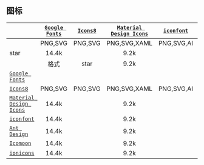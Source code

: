 ## 图标
|  | [`Google Fonts`](https://material.io/icons/) | [`Icons8`](http://icons8.com/material-icons/) | [`Material Design Icons`](https://materialdesignicons.com) | [`iconfont`](https://www.iconfont.cn/) | [`Ant Design`](https://ant.design/components/icon/) | [`Icomoon`](https://icomoon.io/) | [`ionicons`](https://ionic.io/ionicons) |
|---|:---:|:---:|:---:|:---:|:---:|:---:|:---:|
|  | PNG,SVG | PNG,SVG | PNG,SVG,XAML | PNG,SVG,AI | SVG | EOT,SVG,WOFF,TTF | SVG |
| star | 14.4k |  | 9.2k |  |  |  | 15.5k |
|  | 格式 | star | 9.2k |  |  |  | 15.5k |
| [`Google Fonts`](https://material.io/icons/) |  |  |  |  |  |  |  |
| [`Icons8`](http://icons8.com/material-icons/) | PNG,SVG | PNG,SVG | PNG,SVG,XAML | PNG,SVG,AI | SVG | EOT,SVG,WOFF,TTF | SVG |
| [`Material Design Icons`](https://materialdesignicons.com) | 14.4k |  | 9.2k |  |  |  | 15.5k |
| [`iconfont`](https://www.iconfont.cn/) | 14.4k |  | 9.2k |  |  |  | 15.5k |
| [`Ant Design`](https://ant.design/components/icon/) | 14.4k |  | 9.2k |  |  |  | 15.5k |
| [`Icomoon`](https://icomoon.io/) | 14.4k |  | 9.2k |  |  |  | 15.5k |
| [`ionicons`](https://ionic.io/ionicons) | 14.4k |  | 9.2k |  |  |  | 15.5k |